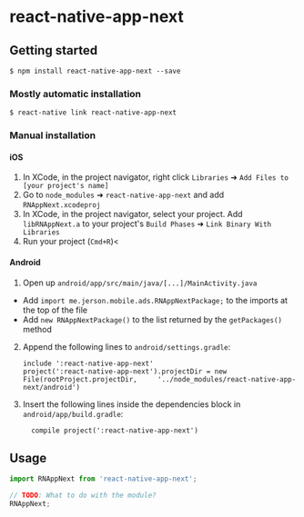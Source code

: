 
# react-native-app-next

## Getting started

`$ npm install react-native-app-next --save`

### Mostly automatic installation

`$ react-native link react-native-app-next`

### Manual installation


#### iOS

1. In XCode, in the project navigator, right click `Libraries` ➜ `Add Files to [your project's name]`
2. Go to `node_modules` ➜ `react-native-app-next` and add `RNAppNext.xcodeproj`
3. In XCode, in the project navigator, select your project. Add `libRNAppNext.a` to your project's `Build Phases` ➜ `Link Binary With Libraries`
4. Run your project (`Cmd+R`)<

#### Android

1. Open up `android/app/src/main/java/[...]/MainActivity.java`
  - Add `import me.jerson.mobile.ads.RNAppNextPackage;` to the imports at the top of the file
  - Add `new RNAppNextPackage()` to the list returned by the `getPackages()` method
2. Append the following lines to `android/settings.gradle`:
  	```
  	include ':react-native-app-next'
  	project(':react-native-app-next').projectDir = new File(rootProject.projectDir, 	'../node_modules/react-native-app-next/android')
  	```
3. Insert the following lines inside the dependencies block in `android/app/build.gradle`:
  	```
      compile project(':react-native-app-next')
  	```


## Usage
```javascript
import RNAppNext from 'react-native-app-next';

// TODO: What to do with the module?
RNAppNext;
```
  